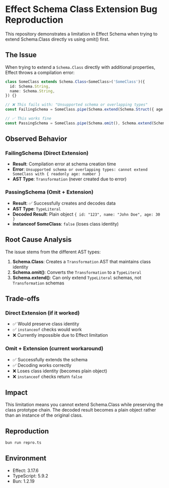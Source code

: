 # Effect Schema Class Extension Bug Reproduction

This repository demonstrates a limitation in Effect Schema when trying to extend Schema.Class directly vs using omit() first.

## The Issue

When trying to extend a `Schema.Class` directly with additional properties, Effect throws a compilation error:

```typescript
class SomeClass extends Schema.Class<SomeClass>('SomeClass')({
  id: Schema.String,
  name: Schema.String,
}) {}

// ❌ This fails with: "Unsupported schema or overlapping types"
const FailingSchema = SomeClass.pipe(Schema.extend(Schema.Struct({ age: Schema.Number })))

// ✅ This works fine
const PassingSchema = SomeClass.pipe(Schema.omit(), Schema.extend(Schema.Struct({ age: Schema.Number })))
```

## Observed Behavior

### FailingSchema (Direct Extension)
- **Result**: Compilation error at schema creation time
- **Error**: `Unsupported schema or overlapping types: cannot extend SomeClass with { readonly age: number }`
- **AST Type**: `Transformation` (never created due to error)

### PassingSchema (Omit + Extension)
- **Result**: ✅ Successfully creates and decodes data
- **AST Type**: `TypeLiteral` 
- **Decoded Result**: Plain object `{ id: "123", name: "John Doe", age: 30 }`
- **instanceof SomeClass**: `false` (loses class identity)

## Root Cause Analysis

The issue stems from the different AST types:

1. **Schema.Class**: Creates a `Transformation` AST that maintains class identity
2. **Schema.omit()**: Converts the `Transformation` to a `TypeLiteral` 
3. **Schema.extend()**: Can only extend `TypeLiteral` schemas, not `Transformation` schemas

## Trade-offs

### Direct Extension (if it worked)
- ✅ Would preserve class identity
- ✅ `instanceof` checks would work
- ❌ Currently impossible due to Effect limitation

### Omit + Extension (current workaround)
- ✅ Successfully extends the schema
- ✅ Decoding works correctly
- ❌ Loses class identity (becomes plain object)
- ❌ `instanceof` checks return `false`

## Impact

This limitation means you cannot extend Schema.Class while preserving the class prototype chain. The decoded result becomes a plain object rather than an instance of the original class.

## Reproduction

```bash
bun run repro.ts
```

## Environment

- Effect: 3.17.6
- TypeScript: 5.9.2
- Bun: 1.2.19